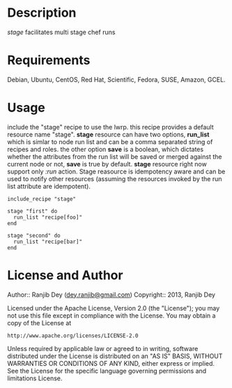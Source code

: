 Description
====
 _stage_ facilitates multi stage chef runs

Requirements
====

Debian, Ubuntu, CentOS, Red Hat, Scientific, Fedora, SUSE, Amazon, GCEL.


Usage
====
include the "stage" recipe to use the lwrp. this recipe provides a default resource name "stage". 
__stage__ resource can have two options, __run_list__ which is simlar to node run list and can be
a comma separated string of recipes and roles. the other option __save__ is a boolean, which dictates
whether the attributes from the run list will be saved or merged against the current node or not, __save__
is true by default. __stage__ resource right now support only _:run_ action. Stage reasource is idempotency 
aware and can be used to notify other resources (assuming the resources invoked by the run list attribute are 
idempotent).


    include_recipe "stage"

    stage "first" do
      run_list "recipe[foo]"
    end

    stage "second" do
      run_list "recipe[bar]"
    end


License and Author
====

Author:: Ranjib Dey (<dey.ranjib@gmail.com>)
Copyright:: 2013, Ranjib Dey

Licensed under the Apache License, Version 2.0 (the "License");
you may not use this file except in compliance with the License.
You may obtain a copy of the License at

    http://www.apache.org/licenses/LICENSE-2.0

Unless required by applicable law or agreed to in writing, software
distributed under the License is distributed on an "AS IS" BASIS,
WITHOUT WARRANTIES OR CONDITIONS OF ANY KIND, either express or implied.
See the License for the specific language governing permissions and
limitations License.


